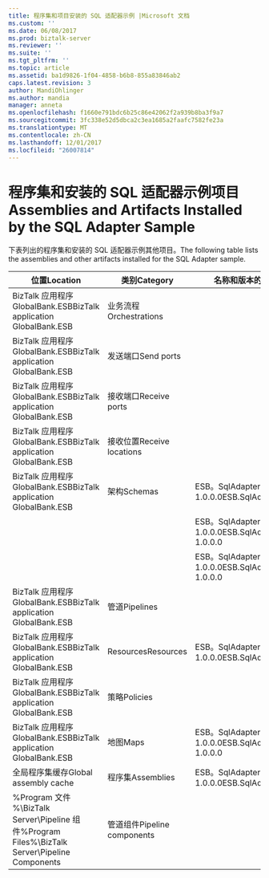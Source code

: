 ```yaml
---
title: 程序集和项目安装的 SQL 适配器示例 |Microsoft 文档
ms.custom: ''
ms.date: 06/08/2017
ms.prod: biztalk-server
ms.reviewer: ''
ms.suite: ''
ms.tgt_pltfrm: ''
ms.topic: article
ms.assetid: ba1d9826-1f04-4858-b6b8-855a83846ab2
caps.latest.revision: 3
author: MandiOhlinger
ms.author: mandia
manager: anneta
ms.openlocfilehash: f1660e791bdc6b25c86e42062f2a939b8ba3f9a7
ms.sourcegitcommit: 3fc338e52d5dbca2c3ea1685a2faafc7582fe23a
ms.translationtype: MT
ms.contentlocale: zh-CN
ms.lasthandoff: 12/01/2017
ms.locfileid: "26007814"
---
```

# <a name="assemblies-and-artifacts-installed-by-the-sql-adapter-sample"></a><span data-ttu-id="f29b5-102">程序集和安装的 SQL 适配器示例项目</span><span class="sxs-lookup"><span data-stu-id="f29b5-102">Assemblies and Artifacts Installed by the SQL Adapter Sample</span></span>
<span data-ttu-id="f29b5-103">下表列出的程序集和安装的 SQL 适配器示例其他项目。</span><span class="sxs-lookup"><span data-stu-id="f29b5-103">The following table lists the assemblies and other artifacts installed for the SQL Adapter sample.</span></span>  
  
|<span data-ttu-id="f29b5-104">位置</span><span class="sxs-lookup"><span data-stu-id="f29b5-104">Location</span></span>|<span data-ttu-id="f29b5-105">类别</span><span class="sxs-lookup"><span data-stu-id="f29b5-105">Category</span></span>|<span data-ttu-id="f29b5-106">名称和版本的组件</span><span class="sxs-lookup"><span data-stu-id="f29b5-106">Name and version of the component</span></span>|  
|--------------|--------------|---------------------------------------|  
|<span data-ttu-id="f29b5-107">BizTalk 应用程序 GlobalBank.ESB</span><span class="sxs-lookup"><span data-stu-id="f29b5-107">BizTalk application GlobalBank.ESB</span></span>|<span data-ttu-id="f29b5-108">业务流程</span><span class="sxs-lookup"><span data-stu-id="f29b5-108">Orchestrations</span></span>||  
|<span data-ttu-id="f29b5-109">BizTalk 应用程序 GlobalBank.ESB</span><span class="sxs-lookup"><span data-stu-id="f29b5-109">BizTalk application GlobalBank.ESB</span></span>|<span data-ttu-id="f29b5-110">发送端口</span><span class="sxs-lookup"><span data-stu-id="f29b5-110">Send ports</span></span>||  
|<span data-ttu-id="f29b5-111">BizTalk 应用程序 GlobalBank.ESB</span><span class="sxs-lookup"><span data-stu-id="f29b5-111">BizTalk application GlobalBank.ESB</span></span>|<span data-ttu-id="f29b5-112">接收端口</span><span class="sxs-lookup"><span data-stu-id="f29b5-112">Receive ports</span></span>||  
|<span data-ttu-id="f29b5-113">BizTalk 应用程序 GlobalBank.ESB</span><span class="sxs-lookup"><span data-stu-id="f29b5-113">BizTalk application GlobalBank.ESB</span></span>|<span data-ttu-id="f29b5-114">接收位置</span><span class="sxs-lookup"><span data-stu-id="f29b5-114">Receive locations</span></span>||  
|<span data-ttu-id="f29b5-115">BizTalk 应用程序 GlobalBank.ESB</span><span class="sxs-lookup"><span data-stu-id="f29b5-115">BizTalk application GlobalBank.ESB</span></span>|<span data-ttu-id="f29b5-116">架构</span><span class="sxs-lookup"><span data-stu-id="f29b5-116">Schemas</span></span>|<span data-ttu-id="f29b5-117">ESB。SqlAdapter.BTSArtifacts.Product 版本 1.0.0.0</span><span class="sxs-lookup"><span data-stu-id="f29b5-117">ESB.SqlAdapter.BTSArtifacts.Product Version 1.0.0.0</span></span>|  
|||<span data-ttu-id="f29b5-118">ESB。SqlAdapter.BTSArtifacts.DataSetSchema 版本 1.0.0.0</span><span class="sxs-lookup"><span data-stu-id="f29b5-118">ESB.SqlAdapter.BTSArtifacts.DataSetSchema Version 1.0.0.0</span></span>|  
|||<span data-ttu-id="f29b5-119">ESB。SqlAdapter.BTSArtifacts.Procedure_dbo 版本 1.0.0.0</span><span class="sxs-lookup"><span data-stu-id="f29b5-119">ESB.SqlAdapter.BTSArtifacts.Procedure_dbo Version 1.0.0.0</span></span>|  
|<span data-ttu-id="f29b5-120">BizTalk 应用程序 GlobalBank.ESB</span><span class="sxs-lookup"><span data-stu-id="f29b5-120">BizTalk application GlobalBank.ESB</span></span>|<span data-ttu-id="f29b5-121">管道</span><span class="sxs-lookup"><span data-stu-id="f29b5-121">Pipelines</span></span>||  
|<span data-ttu-id="f29b5-122">BizTalk 应用程序 GlobalBank.ESB</span><span class="sxs-lookup"><span data-stu-id="f29b5-122">BizTalk application GlobalBank.ESB</span></span>|<span data-ttu-id="f29b5-123">Resources</span><span class="sxs-lookup"><span data-stu-id="f29b5-123">Resources</span></span>|<span data-ttu-id="f29b5-124">ESB。SqlAdapter.BTSArtifacts 版本 1.0.0.0</span><span class="sxs-lookup"><span data-stu-id="f29b5-124">ESB.SqlAdapter.BTSArtifacts Version 1.0.0.0</span></span>|  
|<span data-ttu-id="f29b5-125">BizTalk 应用程序 GlobalBank.ESB</span><span class="sxs-lookup"><span data-stu-id="f29b5-125">BizTalk application GlobalBank.ESB</span></span>|<span data-ttu-id="f29b5-126">策略</span><span class="sxs-lookup"><span data-stu-id="f29b5-126">Policies</span></span>||  
|<span data-ttu-id="f29b5-127">BizTalk 应用程序 GlobalBank.ESB</span><span class="sxs-lookup"><span data-stu-id="f29b5-127">BizTalk application GlobalBank.ESB</span></span>|<span data-ttu-id="f29b5-128">地图</span><span class="sxs-lookup"><span data-stu-id="f29b5-128">Maps</span></span>|<span data-ttu-id="f29b5-129">ESB。SqlAdapter.BTSArtifacts.ProductToInsertProductMap 1.0.0.0</span><span class="sxs-lookup"><span data-stu-id="f29b5-129">ESB.SqlAdapter.BTSArtifacts.ProductToInsertProductMap 1.0.0.0</span></span>|  
|<span data-ttu-id="f29b5-130">全局程序集缓存</span><span class="sxs-lookup"><span data-stu-id="f29b5-130">Global assembly cache</span></span>|<span data-ttu-id="f29b5-131">程序集</span><span class="sxs-lookup"><span data-stu-id="f29b5-131">Assemblies</span></span>|<span data-ttu-id="f29b5-132">ESB。SqlAdapter.BTSArtifacts 版本 1.0.0.0</span><span class="sxs-lookup"><span data-stu-id="f29b5-132">ESB.SqlAdapter.BTSArtifacts Version 1.0.0.0</span></span>|  
|<span data-ttu-id="f29b5-133">%Program 文件 %\\BizTalk Server\Pipeline 组件</span><span class="sxs-lookup"><span data-stu-id="f29b5-133">%Program Files%\\BizTalk Server\Pipeline Components</span></span>|<span data-ttu-id="f29b5-134">管道组件</span><span class="sxs-lookup"><span data-stu-id="f29b5-134">Pipeline components</span></span>||